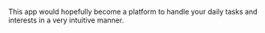 This app would hopefully become a platform to handle your daily tasks and interests in a very intuitive manner.
